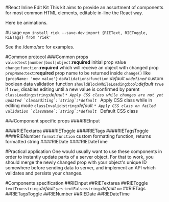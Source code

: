 #React Inline Edit Kit
This kit aims to provide an assortment of components for most common HTML elements, editable in-line the React way.

Here be animations.

#Usage
`npm install riek --save-dev`
`import {RIEText, RIEToggle, RIETags} from 'riek'`

See the /demo/src for examples.

#Common protocol
###Common props
`value`:`text|number|bool|object`:**required** initial prop value
`change`:`function`:**required** which will receive an object with changed prop
`propName`:`text`:**required** prop name to be returned inside `change()` like `{propName: 'new value'}`
`doValidations`:`function`:*default `undefined`* custom boolean data validation function
`shouldBlockWhileLoading`:`bool`:*default `true`* if `true`, disables editing until a new value is confirmed by parent
`classLoading`:`string`:*default ``* Apply CSS class while changes are not yet updated
`classEditing`:`string`:*default ``* Apply CSS class while in editing mode
`classInvalid`:`string`:*default ``* Apply CSS class on failed validation
`className`:`string`:*default ``* Default CSS class

###Component specific props
####RIEInput

####RIETextarea
####RIEToggle
####RIETags
####RIETagsToggle
####RIENumber
`format`:`function` custom formatting function, returns formatted string
####RIEDate
####RIEDateTime

#Practical application
One would usually want to use these components in order to instantly update parts of a server object. For that to work, you should merge the newly changed prop with your object's unique ID somewhere before sending data to server, and implement an API which validates and persists your changes.

#Components specification
##RIEInput
##RIETextarea
##RIEToggle
`textTrue`:`string`:*default `yes`*
`textFalse`:`string`:*default `no`*
##RIETags
##RIETagsToggle
##RIENumber
##RIEDate
##RIEDateTime
